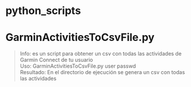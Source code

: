 # python_scripts

# **GarminActivitiesToCsvFile.py** 
>  Info: es un script para obtener un csv con todas las actividades de Garmin Connect de tu usuario  
>  Uso: GarminActivitiesToCsvFile.py user passwd  
>  Resultado: En el directorio de ejecución se genera un csv con todas las actividades  
